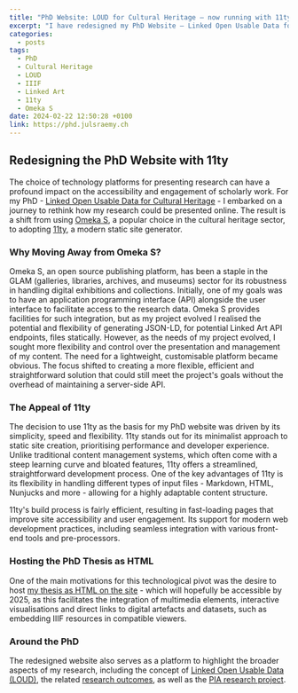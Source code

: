 ```yaml
---
title: "PhD Website: LOUD for Cultural Heritage – now running with 11ty"
excerpt: "I have redesigned my PhD Website – Linked Open Usable Data for Cultural Heritage (https://phd.julsraemy.ch) – with 11ty, a static site generator, instead of Omeka S."
categories:
  - posts
tags:
  - PhD
  - Cultural Heritage
  - LOUD
  - IIIF
  - Linked Art
  - 11ty
  - Omeka S
date: 2024-02-22 12:50:28 +0100
link: https://phd.julsraemy.ch
---
```


## Redesigning the PhD Website with 11ty

The choice of technology platforms for presenting research can have a profound impact on the accessibility and engagement of scholarly work. For my PhD - [Linked Open Usable Data for Cultural Heritage](https://phd.julsraemy.ch) - I embarked on a journey to rethink how my research could be presented online. The result is a shift from using [Omeka S](https://omeka.org/s/), a popular choice in the cultural heritage sector, to adopting [11ty](https://www.11ty.dev/), a modern static site generator. 

### Why Moving Away from Omeka S?

Omeka S, an open source publishing platform,  has been a staple in the GLAM (galleries, libraries, archives, and museums) sector for its robustness in handling digital exhibitions and collections. Initially, one of my goals was to have an application programming interface (API) alongside the user interface to facilitate access to the research data. Omeka S provides facilities for such integration, but as my project evolved I realised the potential and flexibility of generating JSON-LD, for potential Linked Art API endpoints, files statically. However, as the needs of my project evolved, I sought more flexibility and control over the presentation and management of my content. The need for a lightweight, customisable platform became obvious. The focus shifted to creating a more flexible, efficient and straightforward solution that could still meet the project's goals without the overhead of maintaining a server-side API.

### The Appeal of 11ty

The decision to use 11ty as the basis for my PhD website was driven by its simplicity, speed and flexibility. 11ty stands out for its minimalist approach to static site creation, prioritising performance and developer experience. Unlike traditional content management systems, which often come with a steep learning curve and bloated features, 11ty offers a streamlined, straightforward development process. One of the key advantages of 11ty is its flexibility in handling different types of input files - Markdown, HTML, Nunjucks and more - allowing for a highly adaptable content structure. 

11ty's build process is fairly efficient, resulting in fast-loading pages that improve site accessibility and user engagement. Its support for modern web development practices, including seamless integration with various front-end tools and pre-processors.

### Hosting the PhD Thesis as HTML

One of the main motivations for this technological pivot was the desire to host [my thesis as HTML on the site](https://phd.julsraemy.ch/thesis) - which will hopefully be accessible by 2025, as this facilitates the integration of multimedia elements, interactive visualisations and direct links to digital artefacts and datasets, such as embedding IIIF resources in compatible viewers.

### Around the PhD

The redesigned website also serves as a platform to highlight the broader aspects of my research, including the concept of [Linked Open Usable Data (LOUD)](https://phd.julsraemy.ch/loud), the related [research outcomes](https://phd.julsraemy.ch/research), as well as the [PIA research project](https://phd.julsraemy.ch/pia). 